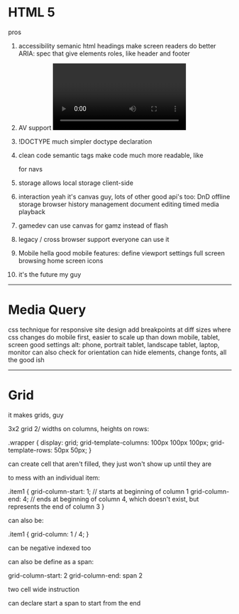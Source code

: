 # HTML 5

pros

1. accessibility
  semanic html headings make screen readers do better
  ARIA: spec that give elements roles, like header and footer
  
 2. AV support
  <video> and <audio> tags to get rid of media players
  
 3. !DOCTYPE
  much simpler doctype declaration
  
 4. clean code
  semantic tags make code much more readable, like <nav> for navs
  
 5. storage
  allows local storage client-side
  
 6. interaction
  yeah it's canvas guy, lots of other good api's too:
    DnD
    offline storage
    browser history management
    document editing
    timed media playback
    
 7. gamedev
   can use canvas for gamz instead of flash
   
 8. legacy / cross browser support
   everyone can use it
   
 9. Mobile
    hella good mobile features:
      define viewport settings
      full screen browsing
      home screen icons
      
 10. it's the future my guy
 
 
 ---
 
 # Media Query
 css technique for responsive site design
 add breakpoints at diff sizes where css changes
 do mobile first, easier to scale up than down
 mobile, tablet, screen good settings
 alt: phone, portrait tablet, landscape tablet, laptop, monitor
 can also check for orientation
 can hide elements, change fonts, all the good ish
  
  ---
  # Grid
  
  it makes grids, guy
  
  3x2 grid 2/ widths on columns, heights on rows:
  
  .wrapper {
    display: grid;
    grid-template-columns: 100px 100px 100px;
    grid-template-rows: 50px 50px;
}

can create cell that aren't filled, they just won't show up until they are

to mess with an individual item:

.item1 {
    grid-column-start: 1; // starts at beginning of column 1
    grid-column-end: 4; // ends at beginning of column 4, which doesn't exist, but represents the end of column 3
}

can also be:

.item1 {
    grid-column: 1 / 4;
}

can be negative indexed too

can also be define as a span:

grid-column-start: 2
grid-column-end: span 2

two cell wide instruction

can declare start a span to start from the end
